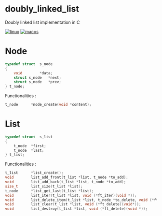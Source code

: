 # doubly_linked_list
Doubly linked list implementation in C

[![linux](https://github.com/harou24/double_linked_list/workflows/Linux/badge.svg)](https://github.com/harou24/double_linked_list/actions?workflow=Linux)
[![macos](https://github.com/harou24/double_linked_list/workflows/MacOS/badge.svg)](https://github.com/harou24/double_linked_list/actions?workflow=MacOS)


# Node

````c
typedef struct	s_node
{
	void		*data;
	struct s_node	*next;
	struct s_node	*prev;
} t_node;
````


Functionalities :
````c
t_node		*node_create(void *content);
````

# List
````c
typedef struct	s_list
{
	t_node	*first;
	t_node	*last;
} t_list;
````

Functionalities :
````c
t_list		*list_create();
void		list_add_front(t_list *list, t_node *to_add);
void		list_add_back(t_list *list, t_node *to_add);
size_t		list_size(t_list *list);
t_node		*list_get_last(t_list *list);
void 		list_iter(t_list *list, void (*ft_iter)(void *));
void		list_delete_item(t_list *list, t_node *to_delete, void (*ft_delete)(void*));
void		list_clear(t_list *list, void (*ft_delete)(void*));
void 		list_destroy(t_list *list, void (*ft_delete)(void *));

````

